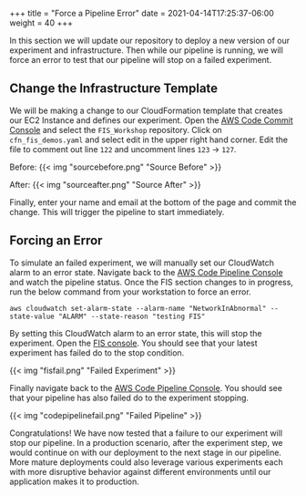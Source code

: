 +++
title = "Force a Pipeline Error"
date =  2021-04-14T17:25:37-06:00
weight = 40
+++

In this section we will update our repository to deploy a new version of our experiment and infrastructure.
Then while our pipeline is running, we will force an error to test that our pipeline will stop on a failed experiment. 

## Change the Infrastructure Template

We will be making a change to our CloudFormation template that creates our EC2 Instance and defines our experiment. 
Open the [AWS Code Commit Console](https://console.aws.amazon.com/codesuite/codecommit/home?#Home) and select the ```FIS_Workshop``` repository.
Click on ```cfn_fis_demos.yaml``` and select edit in the upper right hand corner.
Edit the file to comment out line ```122``` and uncomment lines ```123``` -> ```127```.

Before:
{{< img "sourcebefore.png" "Source Before" >}}

After:
{{< img "sourceafter.png" "Source After" >}}

Finally, enter your name and email at the bottom of the page and commit the change.
This will trigger the pipeline to start immediately. 

## Forcing an Error

To simulate an failed experiment, we will manually set our CloudWatch alarm to an error state.
Navigate back to the [AWS Code Pipeline Console](https://console.aws.amazon.com/codesuite/codepipeline/home?#Home) and watch the pipeline status. 
Once the FIS section changes to in progress, run the below command from your workstation to force an error. 

```
aws cloudwatch set-alarm-state --alarm-name "NetworkInAbnormal" --state-value "ALARM" --state-reason "testing FIS"
```

By setting this CloudWatch alarm to an error state, this will stop the experiment.
Open the [FIS console](https://console.aws.amazon.com/fis/home?#Experiments).
You should see that your latest experiment has failed do to the stop condition. 

{{< img "fisfail.png" "Failed Experiment" >}}

Finally navigate back to the [AWS Code Pipeline Console](https://console.aws.amazon.com/codesuite/codepipeline/home?#Home).
You should see that your pipeline has also failed do to the experiment stopping.

{{< img "codepipelinefail.png" "Failed Pipeline" >}}

Congratulations! We have now tested that a failure to our experiment will stop our pipeline.
In a production scenario, after the experiment step, we would continue on with our deployment to the next stage in our pipeline. 
More mature deployments could also leverage various experiments each with more disruptive behavior against different environments until our application makes it to production.